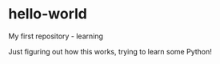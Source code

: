 # hello-world
My first repository - learning


Just figuring out how this works, trying to learn some Python!
